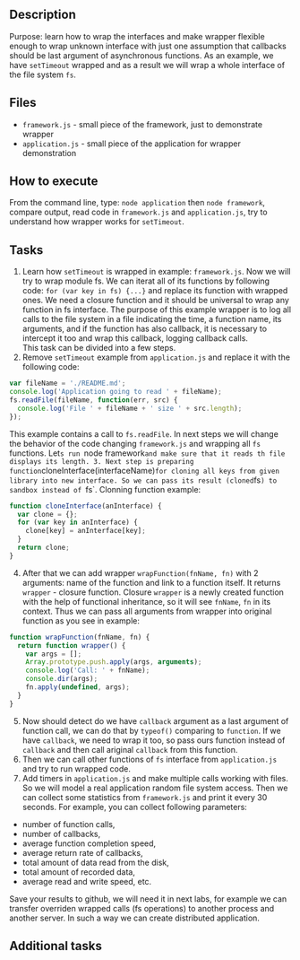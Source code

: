 ## Description

Purpose: learn how to wrap the interfaces and make wrapper flexible enough to
wrap unknown interface with just one assumption that callbacks should be last
argument of asynchronous functions. As an example, we have `setTimeout` wrapped
and as a result we will wrap a whole interface of the file system `fs`.

## Files

* `framework.js` - small piece of the framework, just to demonstrate wrapper
* `application.js` - small piece of the application for wrapper demonstration

## How to execute

From the command line, type: `node application` then `node framework`, compare
output, read code in `framework.js` and `application.js`, try to understand
how wrapper works for `setTimeout`.

## Tasks

1. Learn how `setTimeout` is wrapped in example: `framework.js`. Now we will
try to wrap module fs. We can iterat all of its functions by following code:
`for (var key in fs) {...}` and replace its function with wrapped ones. We need
a closure function and it should be universal to wrap any function in fs
interface. The purpose of this example wrapper is to log all calls to the file
system in a file indicating the time, a function name, its arguments, and if
the function has also callback, it is necessary to intercept it too and wrap
this callback, logging callback calls.  
This task can be divided into a few steps.
2. Remove `setTimeout` example from `application.js` and replace it with the
following code:

  ```JavaScript
  var fileName = './README.md';
  console.log('Application going to read ' + fileName);
  fs.readFile(fileName, function(err, src) {
    console.log('File ' + fileName + ' size ' + src.length);
  });
  ```
This example contains a call to `fs.readFile`. In next steps we will change the
behavior of the code changing `framework.js` and wrapping all `fs` functions.
Let`s run `node framework` and make sure that it reads th file displays its
length.
3. Next step is preparing function `cloneInterface(interfaceName)` for cloning
all keys from given library into new interface. So we can pass its result
(cloned `fs`) to sandbox instead of `fs`. Clonning function example:

  ```JavaScript
  function cloneInterface(anInterface) {
    var clone = {};
    for (var key in anInterface) {
      clone[key] = anInterface[key];
    }
    return clone;
  }
  ```
4. After that we can add wrapper `wrapFunction(fnName, fn)` with 2 arguments:
name of the function and link to a function itself. It returns `wrapper` -
closure function. Closure `wrapper` is a newly created function with the help
of functional inheritance, so it will see `fnName`, `fn` in its context. Thus
we can pass all arguments from wrapper into original function as you see in
example:

  ```JavaScript
  function wrapFunction(fnName, fn) {
    return function wrapper() {
      var args = [];
      Array.prototype.push.apply(args, arguments);
      console.log('Call: ' + fnName);
      console.dir(args);
      fn.apply(undefined, args);
    }
  }
  ```

5. Now should detect do we have `callback` argument as a last argument of
function call, we can do that by `typeof()` comparing to `function`. If we have
`callback`, we need to wrap it too, so pass ours function instead of `callback`
and then call ariginal `callback` from this function.
6. Then we can call other functions of `fs` interface from `application.js` and
try to run wrapped code.
7. Add timers in `application.js` and make multiple calls working with files. So
we will model a real application random file system access. Then we can collect
some statistics from `framework.js` and print it every 30 seconds. For example,
you can collect following parameters:
  - number of function calls,
  - number of callbacks,
  - average function completion speed,
  - average return rate of callbacks,
  - total amount of data read from the disk,
  - total amount of recorded data,
  - average read and write speed,
  etc.

Save your results to github, we will need it in next labs, for example we can
transfer overriden wrapped calls (fs operations) to another process and another
server. In such a way we can create distributed application.

## Additional tasks
